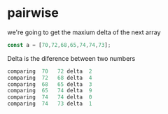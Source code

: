 # pairwise
we're going to get the maxium delta of the next array 

```javascript
const a = [70,72,68,65,74,74,73];
```
Delta is the diference between two numbers

```javascript
comparing  70   72 delta  2
comparing  72   68 delta  4
comparing  68   65 delta  3
comparing  65   74 delta  9
comparing  74   74 delta  0
comparing  74   73 delta  1
```